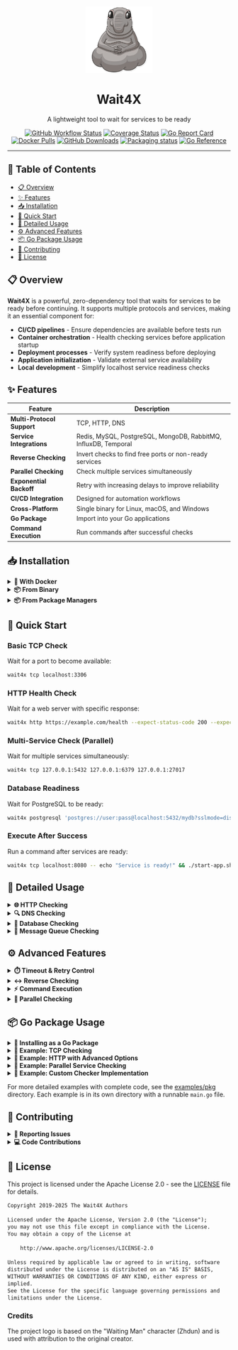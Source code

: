 <div align="center">
  <img src="logo.png" alt="Wait4X Logo" width="150">
  <h1>Wait4X</h1>
  <p>A lightweight tool to wait for services to be ready</p>

  [![GitHub Workflow Status](https://img.shields.io/github/actions/workflow/status/wait4x/wait4x/ci.yaml?branch=main&style=flat-square)](https://github.com/wait4x/wait4x/actions/workflows/ci.yaml)
  [![Coverage Status](https://img.shields.io/coverallsCoverage/github/wait4x/wait4x?branch=main&style=flat-square)](https://coveralls.io/github/wait4x/wait4x?branch=main)
  [![Go Report Card](https://goreportcard.com/badge/wait4x.dev/v3?style=flat-square)](https://goreportcard.com/report/wait4x.dev/v3)
  [![Docker Pulls](https://img.shields.io/docker/pulls/wait4x/wait4x?logo=docker&style=flat-square)](https://hub.docker.com/r/wait4x/wait4x)
  [![GitHub Downloads](https://img.shields.io/github/downloads/wait4x/wait4x/total?logo=github&style=flat-square)](https://github.com/wait4x/wait4x/releases)
  [![Packaging status](https://img.shields.io/repology/repositories/wait4x?style=flat-square)](https://repology.org/project/wait4x/versions)
  [![Go Reference](https://img.shields.io/badge/reference-007D9C.svg?style=flat-square&logo=go&logoColor=white&labelColor=5C5C5C)](https://pkg.go.dev/wait4x.dev/v3)

</div>

---

## 📑 Table of Contents

- [📋 Overview](#-overview)
- [✨ Features](#-features)
- [📥 Installation](#-installation)
- [🚀 Quick Start](#-quick-start)
- [📖 Detailed Usage](#-detailed-usage)
- [⚙️ Advanced Features](#️-advanced-features)
- [📦 Go Package Usage](#-go-package-usage)
- [🤝 Contributing](#-contributing)
- [📄 License](#-license)

## 📋 Overview

**Wait4X** is a powerful, zero-dependency tool that waits for services to be ready before continuing. It supports multiple protocols and services, making it an essential component for:

- **CI/CD pipelines** - Ensure dependencies are available before tests run
- **Container orchestration** - Health checking services before application startup
- **Deployment processes** - Verify system readiness before deploying
- **Application initialization** - Validate external service availability
- **Local development** - Simplify localhost service readiness checks

## ✨ Features

| Feature | Description |
|---------|-------------|
| **Multi-Protocol Support** | TCP, HTTP, DNS |
| **Service Integrations** | Redis, MySQL, PostgreSQL, MongoDB, RabbitMQ, InfluxDB, Temporal |
| **Reverse Checking** | Invert checks to find free ports or non-ready services |
| **Parallel Checking** | Check multiple services simultaneously |
| **Exponential Backoff** | Retry with increasing delays to improve reliability |
| **CI/CD Integration** | Designed for automation workflows |
| **Cross-Platform** | Single binary for Linux, macOS, and Windows |
| **Go Package** | Import into your Go applications |
| **Command Execution** | Run commands after successful checks |

## 📥 Installation

<details>
<summary><b>🐳 With Docker</b></summary>

Wait4X provides automatically updated Docker images within Docker Hub:

```bash
# Pull the image
docker pull wait4x/wait4x:latest

# Run the container
docker run --rm wait4x/wait4x:latest --help
```
</details>

<details>
<summary><b>📦 From Binary</b></summary>

Download the appropriate version for your platform from the [releases page](https://github.com/wait4x/wait4x/releases):

**Linux:**
```bash
curl -LO https://github.com/wait4x/wait4x/releases/latest/download/wait4x-linux-amd64.tar.gz
tar -xf wait4x-linux-amd64.tar.gz -C /tmp
sudo mv /tmp/wait4x-linux-amd64/wait4x /usr/local/bin/
```

**macOS:**
```bash
curl -LO https://github.com/wait4x/wait4x/releases/latest/download/wait4x-darwin-amd64.tar.gz
tar -xf wait4x-darwin-amd64.tar.gz -C /tmp
sudo mv /tmp/wait4x-darwin-amd64/wait4x /usr/local/bin/
```

**Windows:**
```bash
curl -LO https://github.com/wait4x/wait4x/releases/latest/download/wait4x-windows-amd64.tar.gz
tar -xf wait4x-windows-amd64.tar.gz
# Move to a directory in your PATH
```

**Verify checksums:**
```bash
curl -LO https://github.com/wait4x/wait4x/releases/latest/download/wait4x-linux-amd64.tar.gz.sha256sum
sha256sum --check wait4x-linux-amd64.tar.gz.sha256sum
```
</details>

<details>
<summary><b>📦 From Package Managers</b></summary>

**Alpine Linux:**
```bash
apk add wait4x
```

**Arch Linux (AUR):**
```bash
yay -S wait4x-bin
```

**NixOS:**
```bash
nix-env -iA nixpkgs.wait4x
```

**Windows (Scoop):**
```bash
scoop install wait4x
```

[![Packaging status](https://repology.org/badge/vertical-allrepos/wait4x.svg?exclude_unsupported=1)](https://repology.org/project/wait4x/versions)
</details>

## 🚀 Quick Start

### Basic TCP Check

Wait for a port to become available:

```bash
wait4x tcp localhost:3306
```

### HTTP Health Check

Wait for a web server with specific response:

```bash
wait4x http https://example.com/health --expect-status-code 200 --expect-body-regex '"status":"UP"'
```

### Multi-Service Check (Parallel)

Wait for multiple services simultaneously:

```bash
wait4x tcp 127.0.0.1:5432 127.0.0.1:6379 127.0.0.1:27017
```

### Database Readiness

Wait for PostgreSQL to be ready:

```bash
wait4x postgresql 'postgres://user:pass@localhost:5432/mydb?sslmode=disable'
```

### Execute After Success

Run a command after services are ready:

```bash
wait4x tcp localhost:8080 -- echo "Service is ready!" && ./start-app.sh
```

## 📖 Detailed Usage

<details>
<summary><b>🌐 HTTP Checking</b></summary>

### Checking with Status Code

Wait for an HTTP endpoint to return a specific status code:

```bash
wait4x http https://api.example.com/health --expect-status-code 200
```

### Checking Response Body with Regex

Wait for an HTTP endpoint to return a response that matches a regex pattern:

```bash
wait4x http https://api.example.com/status --expect-body-regex '"status":\s*"healthy"'
```

### Checking Response Body with JSON Path

Wait for a specific JSON field to exist or have a specific value:

```bash
wait4x http https://api.example.com/status --expect-body-json "services.database.status"
```

This uses [GJSON Path Syntax](https://github.com/tidwall/gjson#path-syntax) for powerful JSON querying.

### Checking Response Body with XPath

Wait for an HTML/XML response to match an XPath query:

```bash
wait4x http https://example.com --expect-body-xpath "//div[@id='status']"
```

### Custom Request Headers

Send specific headers with your HTTP request:

```bash
wait4x http https://api.example.com \
  --request-header "Authorization: Bearer token123" \
  --request-header "Content-Type: application/json"
```

### Checking Response Headers

Wait for a response header to match a pattern:

```bash
wait4x http https://api.example.com --expect-header "Content-Type=application/json"
```
</details>

<details>
<summary><b>🔍 DNS Checking</b></summary>

### Check A Records

```bash
# Basic existence check
wait4x dns A example.com

# With expected IP
wait4x dns A example.com --expected-ip 93.184.216.34

# Using specific nameserver
wait4x dns A example.com --expected-ip 93.184.216.34 -n 8.8.8.8
```

### Check AAAA Records (IPv6)

```bash
wait4x dns AAAA example.com --expected-ip "2606:2800:220:1:248:1893:25c8:1946"
```

### Check CNAME Records

```bash
wait4x dns CNAME www.example.com --expected-domain example.com
```

### Check MX Records

```bash
wait4x dns MX example.com --expected-domain "mail.example.com"
```

### Check NS Records

```bash
wait4x dns NS example.com --expected-nameserver "ns1.example.com"
```

### Check TXT Records

```bash
wait4x dns TXT example.com --expected-value "v=spf1 include:_spf.example.com ~all"
```
</details>

<details>
<summary><b>💾 Database Checking</b></summary>

### MySQL

```bash
# TCP connection
wait4x mysql 'user:password@tcp(localhost:3306)/mydb'

# Unix socket
wait4x mysql 'user:password@unix(/var/run/mysqld/mysqld.sock)/mydb'
```

### PostgreSQL

```bash
# TCP connection
wait4x postgresql 'postgres://user:password@localhost:5432/mydb?sslmode=disable'

# Unix socket
wait4x postgresql 'postgres://user:password@/mydb?host=/var/run/postgresql'
```

### MongoDB

```bash
wait4x mongodb 'mongodb://user:password@localhost:27017/mydb?maxPoolSize=20'
```

### Redis

```bash
# Basic connection
wait4x redis redis://localhost:6379

# With authentication and database selection
wait4x redis redis://user:password@localhost:6379/0

# Check for key existence
wait4x redis redis://localhost:6379 --expect-key "session:active"

# Check for key with specific value (regex)
wait4x redis redis://localhost:6379 --expect-key "status=^ready$"
```

### InfluxDB

```bash
wait4x influxdb http://localhost:8086
```
</details>

<details>
<summary><b>🚌 Message Queue Checking</b></summary>

### RabbitMQ

```bash
wait4x rabbitmq 'amqp://guest:guest@localhost:5672/myvhost'
```

### Temporal

```bash
# Server check
wait4x temporal server localhost:7233

# Worker check (with namespace and task queue)
wait4x temporal worker localhost:7233 \
  --namespace my-namespace \
  --task-queue my-queue

# Check for specific worker identity
wait4x temporal worker localhost:7233 \
  --namespace my-namespace \
  --task-queue my-queue \
  --expect-worker-identity-regex "worker-.*"
```
</details>

## ⚙️ Advanced Features

<details>
<summary><b>⏱️ Timeout & Retry Control</b></summary>

### Setting Timeout

Limit the total time Wait4X will wait:

```bash
wait4x tcp localhost:8080 --timeout 30s
```

### Setting Interval

Control how frequently Wait4X retries:

```bash
wait4x tcp localhost:8080 --interval 2s
```

### Exponential Backoff

Use exponential backoff for more efficient retries:

```bash
wait4x http https://api.example.com \
  --backoff-policy exponential \
  --backoff-exponential-coefficient 2.0 \
  --backoff-exponential-max-interval 30s
```
</details>

<details>
<summary><b>↔️ Reverse Checking</b></summary>

Wait for a port to become free:

```bash
wait4x tcp localhost:8080 --invert-check
```

Wait for a service to stop:

```bash
wait4x http https://service.local/health --expect-status-code 200 --invert-check
```
</details>

<details>
<summary><b>⚡ Command Execution</b></summary>

Execute commands after successful wait:

```bash
wait4x tcp localhost:3306 -- ./deploy.sh
```

Chain multiple commands:

```bash
wait4x redis redis://localhost:6379 -- echo "Redis is ready" && ./init-redis.sh
```
</details>

<details>
<summary><b>🔄 Parallel Checking</b></summary>

Wait for multiple services simultaneously:

```bash
wait4x tcp localhost:3306 localhost:6379 localhost:27017
```

Note that this waits for ALL specified services to be ready.
</details>

## 📦 Go Package Usage

<details>
<summary><b>🔌 Installing as a Go Package</b></summary>

Add Wait4X to your Go project:

```bash
go get wait4x.dev/v3
```

Import the packages you need:

```go
import (
    "context"
    "time"

    "wait4x.dev/v3/checker/tcp"      // TCP checker
    "wait4x.dev/v3/checker/http"     // HTTP checker
    "wait4x.dev/v3/checker/redis"    // Redis checker
    "wait4x.dev/v3/waiter"           // Waiter functionality
)
```
</details>

<details>
<summary><b>🌟 Example: TCP Checking</b></summary>

```go
// Create a context with timeout
ctx, cancel := context.WithTimeout(context.Background(), 30*time.Second)
defer cancel()

// Create a TCP checker
tcpChecker := tcp.New("localhost:6379", tcp.WithTimeout(5*time.Second))

// Wait for the TCP port to be available
err := waiter.WaitContext(
    ctx,
    tcpChecker,
    waiter.WithTimeout(time.Minute),
    waiter.WithInterval(2*time.Second),
    waiter.WithBackoffPolicy("exponential"),
)
if err != nil {
    log.Fatalf("Failed to connect: %v", err)
}

fmt.Println("Service is ready!")
```
</details>

<details>
<summary><b>🌟 Example: HTTP with Advanced Options</b></summary>

```go
// Create HTTP headers
headers := http.Header{}
headers.Add("Authorization", "Bearer token123")
headers.Add("Content-Type", "application/json")

// Create an HTTP checker with validation
checker := http.New(
    "https://api.example.com/health",
    http.WithTimeout(5*time.Second),
    http.WithExpectStatusCode(200),
    http.WithExpectBodyJSON("status"),
    http.WithExpectBodyRegex(`"healthy":\s*true`),
    http.WithExpectHeader("Content-Type=application/json"),
    http.WithRequestHeaders(headers),
)

// Wait for the API to be ready
err := waiter.WaitContext(ctx, checker, options...)
```
</details>

<details>
<summary><b>🌟 Example: Parallel Service Checking</b></summary>

```go
// Create checkers for multiple services
checkers := []checker.Checker{
    redis.New("redis://localhost:6379"),
    postgresql.New("postgres://user:pass@localhost:5432/db"),
    http.New("http://localhost:8080/health"),
}

// Wait for all services in parallel
err := waiter.WaitParallelContext(
    ctx,
    checkers,
    waiter.WithTimeout(time.Minute),
    waiter.WithBackoffPolicy(waiter.BackoffPolicyExponential),
)
```
</details>

<details>
<summary><b>🌟 Example: Custom Checker Implementation</b></summary>

```go
// Define your custom checker
type FileChecker struct {
    filePath string
    minSize  int64
}

// Implement Checker interface
func (f *FileChecker) Identity() (string, error) {
    return fmt.Sprintf("file(%s)", f.filePath), nil
}

func (f *FileChecker) Check(ctx context.Context) error {
    // Check if context is done
    select {
    case <-ctx.Done():
        return ctx.Err()
    default:
        // Continue checking
    }

    fileInfo, err := os.Stat(f.filePath)
    if err != nil {
        if os.IsNotExist(err) {
            return checker.NewExpectedError(
                "file does not exist",
                err,
                "path", f.filePath,
            )
        }
        return err
    }

    if fileInfo.Size() < f.minSize {
        return checker.NewExpectedError(
            "file is smaller than expected",
            nil,
            "path", f.filePath,
            "actual_size", fileInfo.Size(),
            "expected_min_size", f.minSize,
        )
    }

    return nil
}
```
</details>

For more detailed examples with complete code, see the [examples/pkg](examples/pkg) directory. Each example is in its own directory with a runnable `main.go` file.

## 🤝 Contributing

<details>
<summary><b>🐛 Reporting Issues</b></summary>

If you encounter a bug or have a feature request, please open an issue:
- **[Report a bug](https://github.com/wait4x/wait4x/issues/new?template=bug_report.md)**
- **[Request a feature](https://github.com/wait4x/wait4x/issues/new?template=feature_request.md)**

Please include as much information as possible, including:
- Wait4X version
- Command-line arguments
- Expected vs. actual behavior
- Any error messages
</details>

<details>
<summary><b>💻 Code Contributions</b></summary>

1. Fork the repository
2. Create a feature branch: `git checkout -b feature/your-feature-name`
3. Make your changes
4. Add tests for your changes
5. Run the tests: `make test`
6. Commit your changes: `git commit -am 'Add awesome feature'`
7. Push the branch: `git push origin feature/your-feature-name`
8. Create a Pull Request
</details>

## 📄 License

This project is licensed under the Apache License 2.0 - see the [LICENSE](LICENSE) file for details.

```
Copyright 2019-2025 The Wait4X Authors

Licensed under the Apache License, Version 2.0 (the "License");
you may not use this file except in compliance with the License.
You may obtain a copy of the License at

    http://www.apache.org/licenses/LICENSE-2.0

Unless required by applicable law or agreed to in writing, software
distributed under the License is distributed on an "AS IS" BASIS,
WITHOUT WARRANTIES OR CONDITIONS OF ANY KIND, either express or implied.
See the License for the specific language governing permissions and
limitations under the License.
```

### Credits

The project logo is based on the "Waiting Man" character (Zhdun) and is used with attribution to the original creator.
